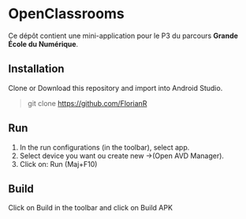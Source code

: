 ﻿# OpenClassrooms

Ce dépôt contient une mini-application pour le P3 du parcours **Grande École du Numérique**.

## Installation

Clone or Download this repository and import into Android Studio.

> git clone https://github.com/FlorianR

## Run

1. In the run configurations (in the toolbar), select app.
2. Select device you want ou create new ->(Open AVD Manager).
3. Click on: Run (Maj+F10)

## Build

Click on Build in the toolbar and click on Build APK